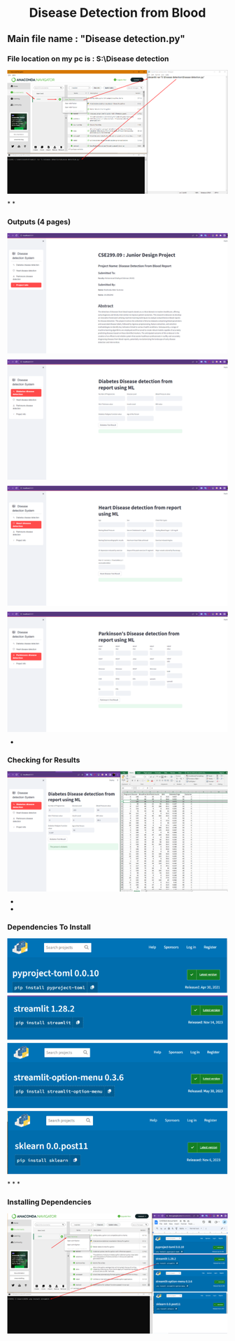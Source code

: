# <p align="center">Disease Detection from Blood </p>

## Main file name : "Disease detection.py"

### File location on my pc is : S:\Disease detection

<p align="center"><img align="center" src="https://github.com/mashrubasumona23/CSE_299_Sec_09_Disease_Detection_from_Blood/blob/main/Disease%20detection/Relevant%20images/To%20Run.png"></p>
*
*

### Outputs (4 pages) 
<p align="center"><img align="center" src="https://github.com/mashrubasumona23/CSE_299_Sec_09_Disease_Detection_from_Blood/blob/main/Disease%20detection/Outputs/Page1.png"></p>
<p align="center"><img align="center" src="https://github.com/mashrubasumona23/CSE_299_Sec_09_Disease_Detection_from_Blood/blob/main/Disease%20detection/Outputs/Page2.png "></p>
<p align="center"><img align="center" src="https://github.com/mashrubasumona23/CSE_299_Sec_09_Disease_Detection_from_Blood/blob/main/Disease%20detection/Outputs/Page3.png "></p>
<p align="center"><img align="center" src="https://github.com/mashrubasumona23/CSE_299_Sec_09_Disease_Detection_from_Blood/blob/main/Disease%20detection/Outputs/Page4.png"></p>


*

### Checking for Results 
<p align="center"><img align="center" src="https://github.com/mashrubasumona23/CSE_299_Sec_09_Disease_Detection_from_Blood/blob/main/Disease%20detection/Outputs/Result.png"></p>

*
*

### Dependencies To Install
<p align="center"><img align="center" src="https://github.com/mashrubasumona23/CSE_299_Sec_09_Disease_Detection_from_Blood/blob/main/Disease%20detection/Relevant%20images/Installed%20dependencies.png"></p>
*
*
*

### Installing Dependencies
<p align="center"><img align="center" src="https://github.com/mashrubasumona23/CSE_299_Sec_09_Disease_Detection_from_Blood/blob/main/Disease%20detection/Relevant%20images/Installed%20dependencies2.png"></p>
